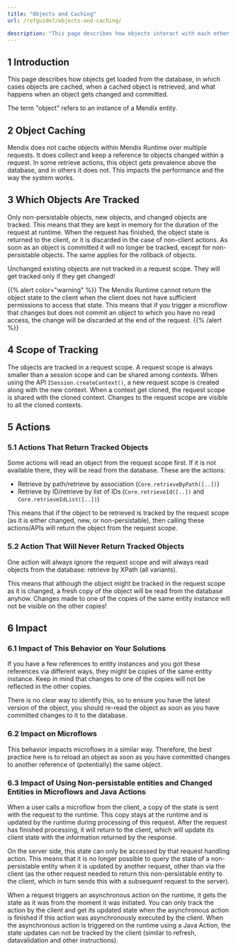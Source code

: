 ```yaml
---
title: "Objects and Caching"
url: /refguide7/objects-and-caching/

description: "This page describes how objects interact with each other within a runtime request."
---
```


## 1 Introduction

This page describes how objects get loaded from the database, in which cases objects are cached, when a cached object is retrieved, and what happens when an object gets changed and committed.

The term "object" refers to an instance of a Mendix entity.

## 2 Object Caching

Mendix does not cache objects within Mendix Runtime over multiple requests. It does collect and keep a reference to objects changed within a request. In some retrieve actions, this object gets prevalence above the database, and in others it does not. This impacts the performance and the way the system works.

## 3 Which Objects Are Tracked

Only non-persistable objects, new objects, and changed objects are tracked. This means that they are kept in memory for the duration of the request at runtime. When the request has finished, the object state is returned to the client, or it is discarded in the case of non-client actions. As soon as an object is committed it will no longer be tracked, except for non-persistable objects. The same applies for the rollback of objects.

Unchanged existing objects are not tracked in a request scope. They will get tracked only if they get changed!

{{% alert color="warning" %}}
The Mendix Runtime cannot return the object state to the client when the client does not have sufficient permissions to access that state. This means that if you trigger a microflow that changes but does not commit an object to which you have no read access, the change will be discarded at the end of the request.
{{% /alert %}}

## 4 Scope of Tracking

The objects are tracked in a request scope. A request scope is always smaller than a session scope and can be shared among contexts. When using the API `ISession.createContext()`, a new request scope is created along with the new context. When a context get cloned, the request scope is shared with the cloned context. Changes to the request scope are visible to all the cloned contexts.

## 5 Actions

### 5.1 Actions That Return Tracked Objects

Some actions will read an object from the request scope first. If it is not available there, they will be read from the database. These are the actions:

* Retrieve by path/retrieve by association (`Core.retrieveByPath([..])`)
* Retrieve by ID/retrieve by list of IDs (`Core.retrieveId([..])` and `Core.retrieveIdList([..])`)

This means that if the object to be retrieved is tracked by the request scope (as it is either changed, new, or non-persistable), then calling these actions/APIs will return the object from the request scope.

### 5.2 Action That Will Never Return Tracked Objects

One action will always ignore the request scope and will always read objects from the database: retrieve by XPath (all variants).

This means that although the object might be tracked in the request scope as it is changed, a fresh copy of the object will be read from the database anyhow. Changes made to one of the copies of the same entity instance will not be visible on the other copies!

## 6 Impact

### 6.1 Impact of This Behavior on Your Solutions

If you have a few references to entity instances and you got these references via different ways, they might be copies of the same entity instance. Keep in mind that changes to one of the copies will not be reflected in the other copies. 

There is no clear way to identify this, so to ensure you have the latest version of the object, you should re-read the object as soon as you have committed changes to it to the database.

### 6.2  Impact on Microflows

This behavior impacts microflows in a similar way. Therefore, the best practice here is to reload an object as soon as you have committed changes to another reference of (potentially) the same object.

### 6.3 Impact of Using Non-persistable entities and Changed Entities in Microflows and Java Actions

When a user calls a microflow from the client, a copy of the state is sent with the request to the runtime. This copy stays at the runtime and is updated by the runtime during processing of this request. After the request has finished processing, it will return to the client, which will update its client state with the information returned by the response.

On the server side, this state can only be accessed by that request handling action. This means that it is no longer possible to query the state of a non-persistable entity when it is updated by another request, other than via the client (as the other request needed to return this non-persistable entity to the client, which in turn sends this with a subsequent request to the server). 

When a request triggers an asynchronous action on the runtime, it gets the state as it was from the moment it was initiated. You can only track the action by the client and get its updated state when the asynchronous action is finished if this action was asynchronously executed by the client. When the asynchronous action is triggered on the runtime using a Java Action, the state updates can not be tracked by the client (similar to refresh, datavalidation and other instructions).
